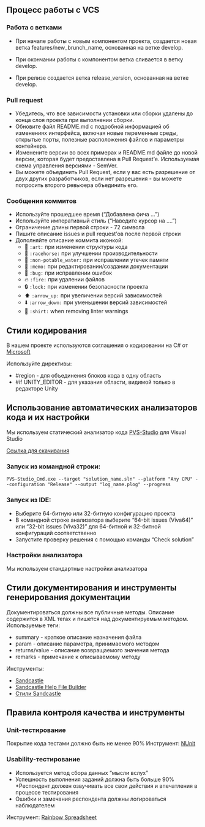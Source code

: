 ## Процесс работы с VCS

### Работа с ветками
* При начале работы с новым компонентом проекта, создается новая ветка features/new_brunch_name, основанная на ветке develop.

* При окончании работы с компонентом ветка сливается в ветку develop.

* При релизе создается ветка release_version, основанная на ветке develop.

### Pull request
* Убедитесь, что все зависимости установки или сборки удалены до конца слоя проекта при выполнении сборки.
* Обновите файл README.md с подробной информацией об изменениях интерфейса, включая новые переменные среды, открытые порты, полезные расположения файлов и параметры контейнера.
* Изменените версии во всех примерах и README.md файле до новой версии, которая будет предоставлена в Pull Request’е. Используемая схема управления версиями - SemVer.
* Вы можете объединить Pull Request, если у вас есть разрешение от двух других разработчиков, если нет разрешения - вы можете попросить второго ревьюера объединить его.
### Сообщения коммитов
* Используйте прошедшее время (“Добавлена фича ...”)
* Используйте императивный стиль (“Наведите курсор на ….”)
* Ограничение длины первой строки - 72 символа
* Пишите описание issues и pull request’ов после первой строки
* Дополняйте описание коммита иконкой:
    * :art: `:art:` при изменении структуры кода
    * :racehorse: `:racehorse:` при улучшении производительности
    * :non-potable_water: `:non-potable_water:` при исправлении утечек памяти
    * :memo: `:memo:` при редактировании/создании документации
    * :bug: `:bug:` при исправлении ошибок
    * :fire: `:fire:` при удалении файлов
    * :lock: `:lock:` при изменении безопасности проекта
    * :arrow_up: `:arrow_up:` при увеличении версий зависимостей
    * :arrow_down: `:arrow_down:` при уменьшении версий зависимостей
    * :shirt: `:shirt:` when removing linter warnings

## Стили кодирования

В нашем проекте используются соглашения о кодировании на C# от [Microsoft](https://docs.microsoft.com/ru-ru/dotnet/csharp/programming-guide/inside-a-program/coding-conventions)

Используйте директивы:
* #region - для объединения блоков кода в одну область
* #if UNITY_EDITOR - для указания области, видимой только в редакторе Unity

## Использование автоматических анализаторов кода и их настройки
Мы используем статический анализатор кода [PVS-Studio](https://www.viva64.com/ru/m/) для Visual Studio

[Ссылка для скачивания](https://www.viva64.com/ru/pvs-studio-download/)

### Запуск из командной строки:
```
PVS-Studio_Cmd.exe --target "solution_name.sln" --platform "Any CPU" --configuration "Release" --output "log_name.plog" --progress
```

### Запуск из IDE:
* Выберите 64-битную или 32-битную конфигурацию проекта
* В командной строке анализатора выберите “64-bit issues (Viva64)” или “32-bit issues (Viva32)” для 64-битной и 32-битной конфигураций соответственно
* Запустите проверку решения с помощью команды “Check solution”

### Настройки анализатора
Мы используем стандартные настройки анализатора

## Стили документирования и инструменты генерирования документации
Документироваться должны все публичные методы. Описание содержится в XML тегах и пишется над документируемым методом.
Используемые теги:
* summary - краткое описание назначения файла
* param - описание параметра, принимаемого методом
* returns/value - описание возвращаемого значения метода
* remarks - примечание к описываемому методу

Инструменты:
* [Sandcastle](https://archive.codeplex.com/?p=sandcastle)
* [Sandcastle Help File Builder](https://archive.codeplex.com/?p=shfb)
* [Стили Sandcastle]()
## Правила контроля качества и инструменты
### Unit-тестирование
Покрытие кода тестами должно быть не менее 90%
Инструмент: [NUnit](https://github.com/nunit/docs/wiki/NUnit-Documentation)

### Usability-тестирование
* Используется метод сбора данных “мысли вслух”
* Успешность выполнения заданий должна быть больше 90%
*Респондент должен озвучивать все свои действия и впечатления в процессе тестирования
* Ошибки и замечания респондента должны логироваться наблюдателем

Инструмент: [Rainbow Spreadsheet](https://www.smashingmagazine.com/2013/04/rainbow-spreadsheet-collaborative-ux-research-tool/)
